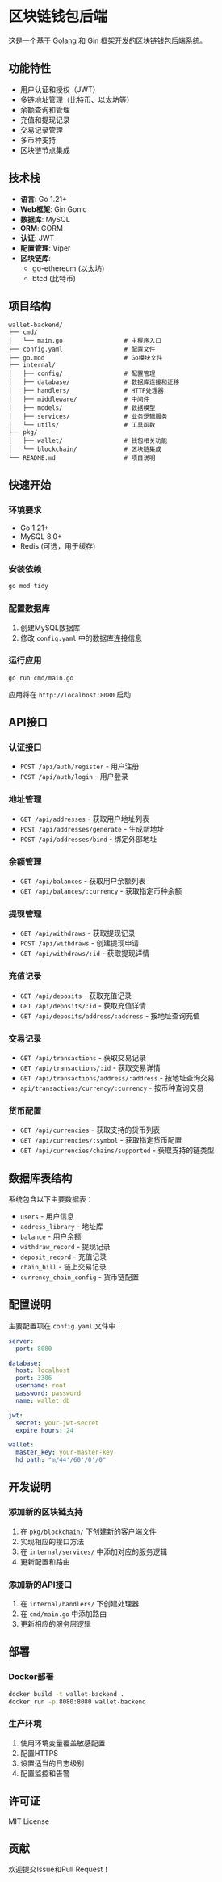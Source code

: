 # 区块链钱包后端

这是一个基于 Golang 和 Gin 框架开发的区块链钱包后端系统。

## 功能特性

- 用户认证和授权（JWT）
- 多链地址管理（比特币、以太坊等）
- 余额查询和管理
- 充值和提现记录
- 交易记录管理
- 多币种支持
- 区块链节点集成

## 技术栈

- **语言**: Go 1.21+
- **Web框架**: Gin Gonic
- **数据库**: MySQL
- **ORM**: GORM
- **认证**: JWT
- **配置管理**: Viper
- **区块链库**: 
  - go-ethereum (以太坊)
  - btcd (比特币)

## 项目结构

```
wallet-backend/
├── cmd/
│   └── main.go                 # 主程序入口
├── config.yaml                 # 配置文件
├── go.mod                      # Go模块文件
├── internal/
│   ├── config/                 # 配置管理
│   ├── database/               # 数据库连接和迁移
│   ├── handlers/               # HTTP处理器
│   ├── middleware/             # 中间件
│   ├── models/                 # 数据模型
│   ├── services/               # 业务逻辑服务
│   └── utils/                  # 工具函数
├── pkg/
│   ├── wallet/                 # 钱包相关功能
│   └── blockchain/             # 区块链集成
└── README.md                   # 项目说明
```

## 快速开始

### 环境要求

- Go 1.21+
- MySQL 8.0+
- Redis (可选，用于缓存)

### 安装依赖

```bash
go mod tidy
```

### 配置数据库

1. 创建MySQL数据库
2. 修改 `config.yaml` 中的数据库连接信息

### 运行应用

```bash
go run cmd/main.go
```

应用将在 `http://localhost:8080` 启动

## API接口

### 认证接口

- `POST /api/auth/register` - 用户注册
- `POST /api/auth/login` - 用户登录

### 地址管理

- `GET /api/addresses` - 获取用户地址列表
- `POST /api/addresses/generate` - 生成新地址
- `POST /api/addresses/bind` - 绑定外部地址

### 余额管理

- `GET /api/balances` - 获取用户余额列表
- `GET /api/balances/:currency` - 获取指定币种余额

### 提现管理

- `GET /api/withdraws` - 获取提现记录
- `POST /api/withdraws` - 创建提现申请
- `GET /api/withdraws/:id` - 获取提现详情

### 充值记录

- `GET /api/deposits` - 获取充值记录
- `GET /api/deposits/:id` - 获取充值详情
- `GET /api/deposits/address/:address` - 按地址查询充值

### 交易记录

- `GET /api/transactions` - 获取交易记录
- `GET /api/transactions/:id` - 获取交易详情
- `GET /api/transactions/address/:address` - 按地址查询交易
- `api/transactions/currency/:currency` - 按币种查询交易

### 货币配置

- `GET /api/currencies` - 获取支持的货币列表
- `GET /api/currencies/:symbol` - 获取指定货币配置
- `GET /api/currencies/chains/supported` - 获取支持的链类型

## 数据库表结构

系统包含以下主要数据表：

- `users` - 用户信息
- `address_library` - 地址库
- `balance` - 用户余额
- `withdraw_record` - 提现记录
- `deposit_record` - 充值记录
- `chain_bill` - 链上交易记录
- `currency_chain_config` - 货币链配置

## 配置说明

主要配置项在 `config.yaml` 文件中：

```yaml
server:
  port: 8080

database:
  host: localhost
  port: 3306
  username: root
  password: password
  name: wallet_db

jwt:
  secret: your-jwt-secret
  expire_hours: 24

wallet:
  master_key: your-master-key
  hd_path: "m/44'/60'/0'/0"
```

## 开发说明

### 添加新的区块链支持

1. 在 `pkg/blockchain/` 下创建新的客户端文件
2. 实现相应的接口方法
3. 在 `internal/services/` 中添加对应的服务逻辑
4. 更新配置和路由

### 添加新的API接口

1. 在 `internal/handlers/` 下创建处理器
2. 在 `cmd/main.go` 中添加路由
3. 更新相应的服务层逻辑

## 部署

### Docker部署

```bash
docker build -t wallet-backend .
docker run -p 8080:8080 wallet-backend
```

### 生产环境

1. 使用环境变量覆盖敏感配置
2. 配置HTTPS
3. 设置适当的日志级别
4. 配置监控和告警

## 许可证

MIT License

## 贡献

欢迎提交Issue和Pull Request！